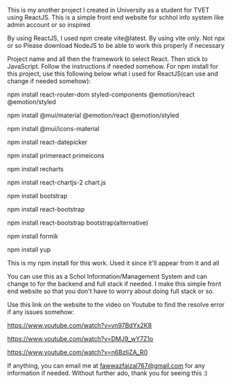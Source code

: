 This is my another project I created in University as a student for TVET using ReactJS. This is a simple front end website for schhol info system like admin account or so inspired

By using ReactJS, I used npm create vite@latest. By using vite only. Not npx or so
Please download NodeJS to be able to work this properly if necessary

Project name and all then the framework to select React. Then stick to JavaScript. Follow the instructions if needed somehow.
For npm install for this project, use this following below what i used for ReactJS(can use and change if needed somehow): 

npm install react-router-dom styled-components @emotion/react @emotion/styled

npm install @mui/material @emotion/react @emotion/styled

npm install @mui/icons-material

npm install react-datepicker

npm install primereact primeicons

npm install recharts

npm install react-chartjs-2 chart.js

npm install bootstrap

npm install react-bootstrap

npm install react-bootstrap bootstrap(alternative)

npm install formik

npm install yup

This is my npm install for this work. Used it since it'll appear from it and all

You can use this as a Schol Information/Management System and can change to for the backend and full stack if needed. I make this simple front end website so that you don't have to worry about doing full stack or so.

Use this link on the website to the video on Youtube to find the resolve error if any issues somehow: 

https://www.youtube.com/watch?v=vn97BdYx2K8

https://www.youtube.com/watch?v=DMJ9_wY7Z1o

https://www.youtube.com/watch?v=n6BzliZA_R0

If anything, you can email me at fawwazfaizal767@gmail.com for any information if needed. Without further ado, thank you for seeing this :)

